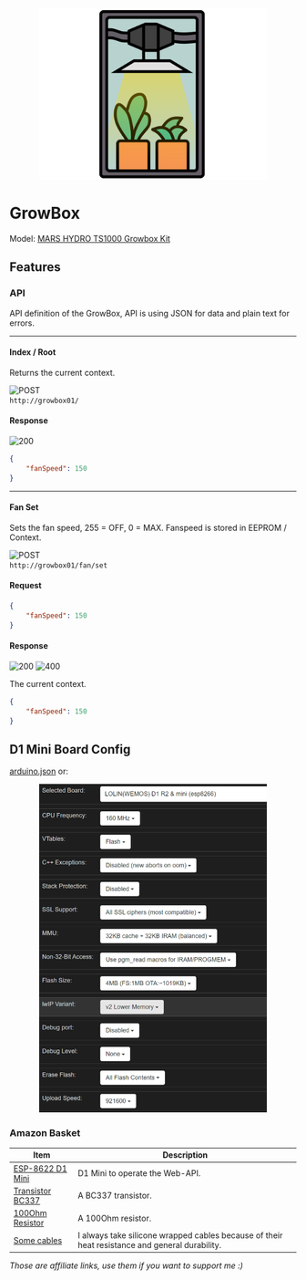 <div align="center">
    <img src="./res/logo.png" width="400" />
</div>

# GrowBox
Model: <a target="_blank" href="https://www.amazon.de/gp/search?ie=UTF8&tag=emmuss-21&linkCode=ur2&linkId=709ebbc777fc71d4af2c47dd75e933fe&camp=1638&creative=6742&index=computers&keywords=MARS HYDRO TS1000 Growbox Kit">MARS HYDRO TS1000 Growbox Kit</a>

## Features
### API
API definition of the GrowBox, API is using JSON for data and plain text for errors. 

<hr/>

#### Index / Root
Returns the current context. 

![POST](https://img.shields.io/badge/GET-blue)<br/>
`http://growbox01/`
#### Response 
![200](https://img.shields.io/badge/200-green)
```json
{
    "fanSpeed": 150
}
```
<hr/>

#### Fan Set
Sets the fan speed, 255 = OFF, 0 = MAX. Fanspeed is stored in EEPROM / Context.

![POST](https://img.shields.io/badge/POST-green)<br/>
`http://growbox01/fan/set`
#### Request
```json
{
    "fanSpeed": 150
}
```
#### Response 
![200](https://img.shields.io/badge/200-green) ![400](https://img.shields.io/badge/400-red)

The current context.

```json
{
    "fanSpeed": 150
}
```

## D1 Mini Board Config
<a href="./res/arduino.json">arduino.json</a> or:
<div align="center">
    <img src="./res/board-config.png" width="400" />
</div>

### Amazon Basket

|Item|Description|
|-|-|
| <a target="_blank" href="https://www.amazon.de/gp/search?ie=UTF8&tag=emmuss-21&linkCode=ur2&linkId=c248904b195458de5fac95c309a80db7&camp=1638&creative=6742&index=computers&keywords=AZ-Delivery D1 Mini">ESP-8622 D1 Mini</a> |  D1 Mini to operate the Web-API. |
| <a target="_blank" href="https://www.amazon.de/gp/search?ie=UTF8&tag=emmuss-21&linkCode=ur2&linkId=b5f99c86871cf499b06743e0fd7af662&camp=1638&creative=6742&index=computers&keywords=Transistor Kit BC337">Transistor BC337</a> |  A BC337 transistor.  |
| <a target="_blank" href="https://www.amazon.de/gp/search?ie=UTF8&tag=emmuss-21&linkCode=ur2&linkId=88a59624d857f796cf99519988729319&camp=1638&creative=6742&index=computers&keywords=Resistor Kit 100Ohm">100Ohm Resistor</a> |  A 100Ohm resistor.  |
| <a target="_blank" href="https://www.amazon.de/gp/search?ie=UTF8&tag=emmuss-21&linkCode=ur2&linkId=d2b48a684c699222c0691b4811bbffe6&camp=1638&creative=6742&index=computers&keywords=Silicon Cableset 30AWG">Some cables</a> |  I always take silicone wrapped cables because of their heat resistance and general durability.  |

_Those are affiliate links, use them if you want to support me :)_